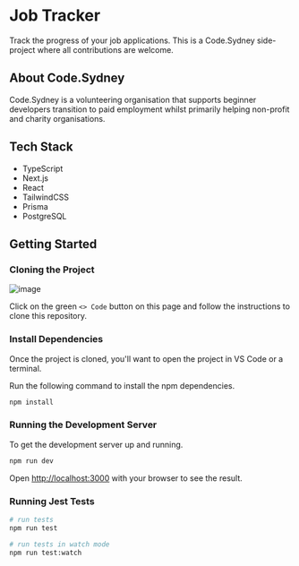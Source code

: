 # Job Tracker

Track the progress of your job applications. This is a Code.Sydney side-project where all contributions are welcome.

## About Code.Sydney

Code.Sydney is a volunteering organisation that supports beginner developers transition to paid employment whilst primarily helping non-profit and charity organisations.

## Tech Stack

- TypeScript
- Next.js
- React
- TailwindCSS
- Prisma
- PostgreSQL

## Getting Started

### Cloning the Project

![image](https://user-images.githubusercontent.com/8443215/206170976-b7e1ef6d-b371-4dbc-9332-56791c56ceb0.png)

Click on the green `<> Code` button on this page and follow the instructions to clone this repository.

### Install Dependencies

Once the project is cloned, you'll want to open the project in VS Code or a terminal.

Run the following command to install the npm dependencies.

```bash
npm install
```

### Running the Development Server

To get the development server up and running.

```bash
npm run dev
```

Open [http://localhost:3000](http://localhost:3000) with your browser to see the result.

### Running Jest Tests

```bash
# run tests
npm run test

# run tests in watch mode
npm run test:watch
```
